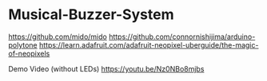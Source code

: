 # Musical-Buzzer-System

https://github.com/mido/mido
https://github.com/connornishijima/arduino-polytone
https://learn.adafruit.com/adafruit-neopixel-uberguide/the-magic-of-neopixels

Demo Video (without LEDs)
https://youtu.be/Nz0NBo8mjbs
